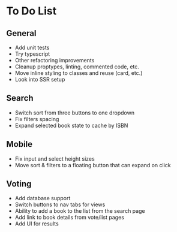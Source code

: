 # To Do List

## General

- Add unit tests
- Try typescript
- Other refactoring improvements
- Cleanup proptypes, linting, commented code, etc.
- Move inline styling to classes and reuse (card, etc.)
- Look into SSR setup

## Search

- Switch sort from three buttons to one dropdown
- Fix filters spacing
- Expand selected book state to cache by ISBN

## Mobile

- Fix input and select height sizes
- Move sort & filters to a floating button that can expand on click

## Voting

- Add database support
- Switch buttons to nav tabs for views
- Ability to add a book to the list from the search page
- Add link to book details from vote/list pages
- Add UI for results
